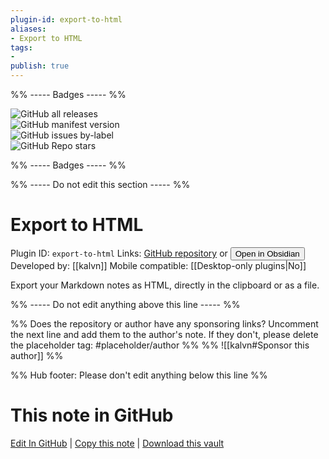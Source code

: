 ```yaml
---
plugin-id: export-to-html
aliases:
- Export to HTML
tags: 
- 
publish: true
---
```


%% ----- Badges ----- %%

![GitHub all releases](https://img.shields.io/github/downloads/kalvn/obsidian-export-to-html/total?color=573E7A&logo=github&style=for-the-badge)   
![GitHub manifest version](https://img.shields.io/github/manifest-json/v/kalvn/obsidian-export-to-html?color=573E7A&logo=github&style=for-the-badge)   
![GitHub issues by-label](https://img.shields.io/github/issues/kalvn/obsidian-export-to-html/help%20wanted?color=573E7A&logo=github&style=for-the-badge)   
![GitHub Repo stars](https://img.shields.io/github/stars/kalvn/obsidian-export-to-html?color=573E7A&logo=github&style=for-the-badge)

%% ----- Badges ----- %%

%% ----- Do not edit this section ----- %%

# Export to HTML

Plugin ID: `export-to-html`
Links: [GitHub repository](https://github.com/kalvn/obsidian-export-to-html) or [<button id=HH>Open in Obsidian</button>](obsidian://show-plugin?id=export-to-html)
Developed by: [[kalvn]]
Mobile compatible: [[Desktop-only plugins|No]]

Export your Markdown notes as HTML, directly in the clipboard or as a file.

%% ----- Do not edit anything above this line ----- %% 

%% Does the repository or author have any sponsoring links? Uncomment the next line and add them to the author's note. If they don't, please delete the placeholder tag: #placeholder/author %%
%% ![[kalvn#Sponsor this author]] %%

%% Hub footer: Please don't edit anything below this line %%

# This note in GitHub

<span class="git-footer">[Edit In GitHub](https://github.dev/obsidian-community/obsidian-hub/blob/main/02%20-%20Community%20Expansions/02.05%20All%20Community%20Expansions/Plugins/export-to-html.md "git-hub-edit-note") | [Copy this note](https://raw.githubusercontent.com/obsidian-community/obsidian-hub/main/02%20-%20Community%20Expansions/02.05%20All%20Community%20Expansions/Plugins/export-to-html.md "git-hub-copy-note") | [Download this vault](https://github.com/obsidian-community/obsidian-hub/archive/refs/heads/main.zip "git-hub-download-vault") </span>
